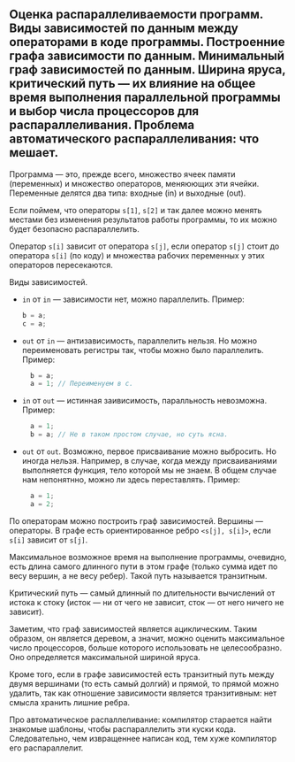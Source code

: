 ## Оценка распараллеливаемости программ. Виды зависимостей по данным между операторами в коде программы. Построенние графа зависимости по данным. Минимальный граф зависимостей по данным. Ширина яруса, критический путь — их влияние на общее время выполнения параллельной программы и выбор числа процессоров для распараллеливания. Проблема автоматического распараллеливания: что мешает.

Программа — это, прежде всего, множество ячеек памяти (переменных) и множество операторов, меняюющих эти ячейки. Переменные делятся два типа: входные (in) и выходные (out).

Если поймем, что операторы `s[1]`, `s[2]` и так далее можно менять местами без изменения результатов работы программы, то их можно будет безопасно распараллелить.

Оператор `s[i]` зависит от оператора `s[j]`, если оператор `s[j]` стоит до оператора `s[i]` (по коду) и множества рабочих переменных у этих операторов пересекаются.

Виды зависимостей.

* `in` от `in` — зависимости нет, можно параллелить. Пример:

  ```C++
  b = a;
  c = a;
  ```

* `out` от `in` — антизависимость, параллелить нельзя. Но можно переименовать регистры так, чтобы можно было параллелить. Пример:

  ```C++
    b = a;
    a = 1; // Переименуем в c.
  ```

* `in` от `out` — истинная заивисимость, паралльность невозможна. Пример:

  ```C++
    a = 1;
    b = a; // Не в таком простом случае, но суть ясна.
  ```

* `out` от `out`. Возможно, первое присваивание можно выбросить. Но иногда нельзя. Например, в случае, когда между присваиваниями выполняется функция, тело которой мы не знаем. В общем случае нам непонятнно, можно ли здесь переставлять. Пример:

  ```C++
    a = 1;
    a = 2;
  ```

По операторам можно построить граф зависимостей. Вершины — операторы. В графе есть ориентированное ребро `<s[j], s[i]>`, если `s[i]` зависит от `s[j]`.

Максимальное возможное время на выполнение программы, очевидно, есть длина самого длинного пути в этом графе (только сумма идет по весу вершин, а не весу ребер). Такой путь называется транзитным.

Критический путь — самый длинный по длительности вычислений от истока к стоку (исток —  ни от чего не зависит, сток — от него ничего не зависит).

Заметим, что граф зависимостей является ациклическим. Таким образом, он является деревом, а значит, можно оценить максимальное число процессоров, больше которого использовать не целесообразно. Оно определяется максимальной шириной яруса.

Кроме того, если в графе зависимостей есть транзитный путь между двумя вершинами (то есть самый долгий) и прямой, то прямой можно удалить, так как отношение зависимости является транзитивным: нет смысла хранить лишние ребра.

Про автоматическое распаллеливание: компилятор старается найти знакомые шаблоны, чтобы распараллелить эти куски кода. Следовательно, чем извращеннее написан код, тем хуже компилятор его распараллелит.
